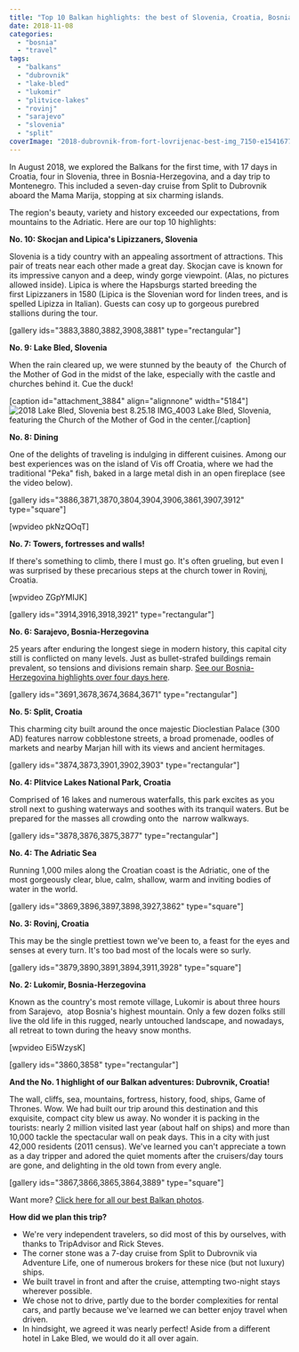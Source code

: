 ```yaml
---
title: "Top 10 Balkan highlights: the best of Slovenia, Croatia, Bosnia-Herzegovina and Montenegro"
date: 2018-11-08
categories: 
  - "bosnia"
  - "travel"
tags: 
  - "balkans"
  - "dubrovnik"
  - "lake-bled"
  - "lukomir"
  - "plitvice-lakes"
  - "rovinj"
  - "sarajevo"
  - "slovenia"
  - "split"
coverImage: "2018-dubrovnik-from-fort-lovrijenac-best-img_7150-e1541677858209.jpg"
---
```


In August 2018, we explored the Balkans for the first time, with 17 days in Croatia, four in Slovenia, three in Bosnia-Herzegovina, and a day trip to Montenegro. This included a seven-day cruise from Split to Dubrovnik aboard the Mama Marija, stopping at six charming islands.

The region's beauty, variety and history exceeded our expectations, from mountains to the Adriatic. Here are our top 10 highlights:

**No. 10: Skocjan and Lipica's Lipizzaners, Slovenia**

Slovenia is a tidy country with an appealing assortment of attractions. This pair of treats near each other made a great day. Skocjan cave is known for its impressive canyon and a deep, windy gorge viewpoint. (Alas, no pictures allowed inside). Lipica is where the Hapsburgs started breeding the first Lipizzaners in 1580 (Lipica is the Slovenian word for linden trees, and is spelled Lipizza in Italian). Guests can cosy up to gorgeous purebred stallions during the tour.

\[gallery ids="3883,3880,3882,3908,3881" type="rectangular"\]

**No. 9: Lake Bled, Slovenia**<!--more-->

When the rain cleared up, we were stunned by the beauty of  the Church of the Mother of God in the midst of the lake, especially with the castle and churches behind it. Cue the duck!

\[caption id="attachment\_3884" align="alignnone" width="5184"\]![2018 Lake Bled, Slovenia best 8.25.18 IMG_4003](images/2018-lake-bled-slovenia-best-8-25-18-img_4003.jpg) Lake Bled, Slovenia, featuring the Church of the Mother of God in the center.\[/caption\]

**No. 8: Dining**

One of the delights of traveling is indulging in different cuisines. Among our best experiences was on the island of Vis off Croatia, where we had the traditional "Peka" fish, baked in a large metal dish in an open fireplace (see the video below).

\[gallery ids="3886,3871,3870,3804,3904,3906,3861,3907,3912" type="square"\]

\[wpvideo pkNzQOqT\]

**No. 7: Towers, fortresses and walls!**

If there's something to climb, there I must go. It's often grueling, but even I was surprised by these precarious steps at the church tower in Rovinj, Croatia.

\[wpvideo ZGpYMIJK\]

\[gallery ids="3914,3916,3918,3921" type="rectangular"\]

**No. 6: Sarajevo, Bosnia-Herzegovina**

25 years after enduring the longest siege in modern history, this capital city still is conflicted on many levels. Just as bullet-strafed buildings remain prevalent, so tensions and divisions remain sharp. [See our Bosnia-Herzegovina highlights over four days here](https://meimeichan.com/2018/11/08/bosnia-herzegovina-highlights-in-4-days/).

\[gallery ids="3691,3678,3674,3684,3671" type="rectangular"\]

**No. 5: Split, Croatia**

This charming city built around the once majestic Dioclestian Palace (300 AD) features narrow cobblestone streets, a broad promenade, oodles of markets and nearby Marjan hill with its views and ancient hermitages.

\[gallery ids="3874,3873,3901,3902,3903" type="rectangular"\]

**No. 4: Plitvice Lakes National Park, Croatia**

Comprised of 16 lakes and numerous waterfalls, this park excites as you stroll next to gushing waterways and soothes with its tranquil waters. But be prepared for the masses all crowding onto the  narrow walkways.

\[gallery ids="3878,3876,3875,3877" type="rectangular"\]

**No. 4: The Adriatic Sea**

Running 1,000 miles along the Croatian coast is the Adriatic, one of the most gorgeously clear, blue, calm, shallow, warm and inviting bodies of water in the world.

\[gallery ids="3869,3896,3897,3898,3927,3862" type="square"\]

**No. 3: Rovinj, Croatia**

This may be the single prettiest town we've been to, a feast for the eyes and senses at every turn. It's too bad most of the locals were so surly.

\[gallery ids="3879,3890,3891,3894,3911,3928" type="square"\]

**No. 2: Lukomir, Bosnia-Herzegovina**

Known as the country's most remote village, Lukomir is about three hours from Sarajevo,  atop Bosnia's highest mountain. Only a few dozen folks still live the old life in this rugged, nearly untouched landscape, and nowadays, all retreat to town during the heavy snow months.

\[wpvideo Ei5WzysK\]

\[gallery ids="3860,3858" type="rectangular"\]

**And the No. 1 highlight of our Balkan adventures: Dubrovnik, Croatia!**

The wall, cliffs, sea, mountains, fortress, history, food, ships, Game of Thrones. Wow. We had built our trip around this destination and this exquisite, compact city blew us away. No wonder it is packing in the tourists: nearly 2 million visited last year (about half on ships) and more than 10,000 tackle the spectacular wall on peak days. This in a city with just 42,000 residents (2011 census). We've learned you can't appreciate a town as a day tripper and adored the quiet moments after the cruisers/day tours are gone, and delighting in the old town from every angle.

\[gallery ids="3867,3866,3865,3864,3889" type="square"\]

Want more? [Click here for all our best Balkan photos](https://photos.app.goo.gl/PB6EMQ52Asypj7p68).

**How did we plan this trip?**

- We're very independent travelers, so did most of this by ourselves, with thanks to TripAdvisor and Rick Steves.
- The corner stone was a 7-day cruise from Split to Dubrovnik via Adventure Life, one of numerous brokers for these nice (but not luxury) ships.
- We built travel in front and after the cruise, attempting two-night stays wherever possible.
- We chose not to drive, partly due to the border complexities for rental cars, and partly because we've learned we can better enjoy travel when driven.
- In hindsight, we agreed it was nearly perfect! Aside from a different hotel in Lake Bled, we would do it all over again.
